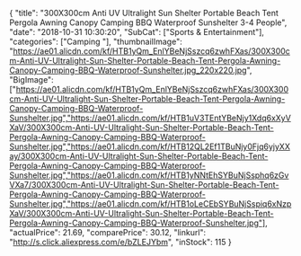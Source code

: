 {
	"title": "300X300cm Anti UV Ultralight Sun Shelter Portable Beach Tent Pergola Awning Canopy Camping BBQ Waterproof Sunshelter 3-4 People",
	"date": "2018-10-31 10:30:20",
	"SubCat": ["Sports & Entertainment"],
	"categories": ["Camping "],
	"thumbnailImage": "https://ae01.alicdn.com/kf/HTB1yQm_EnlYBeNjSszcq6zwhFXas/300X300cm-Anti-UV-Ultralight-Sun-Shelter-Portable-Beach-Tent-Pergola-Awning-Canopy-Camping-BBQ-Waterproof-Sunshelter.jpg_220x220.jpg",
	"BigImage": ["https://ae01.alicdn.com/kf/HTB1yQm_EnlYBeNjSszcq6zwhFXas/300X300cm-Anti-UV-Ultralight-Sun-Shelter-Portable-Beach-Tent-Pergola-Awning-Canopy-Camping-BBQ-Waterproof-Sunshelter.jpg","https://ae01.alicdn.com/kf/HTB1uV3TEntYBeNjy1Xdq6xXyVXaV/300X300cm-Anti-UV-Ultralight-Sun-Shelter-Portable-Beach-Tent-Pergola-Awning-Canopy-Camping-BBQ-Waterproof-Sunshelter.jpg","https://ae01.alicdn.com/kf/HTB12QL2Ef1TBuNjy0Fjq6yjyXXay/300X300cm-Anti-UV-Ultralight-Sun-Shelter-Portable-Beach-Tent-Pergola-Awning-Canopy-Camping-BBQ-Waterproof-Sunshelter.jpg","https://ae01.alicdn.com/kf/HTB1yNNtEhSYBuNjSsphq6zGvVXa7/300X300cm-Anti-UV-Ultralight-Sun-Shelter-Portable-Beach-Tent-Pergola-Awning-Canopy-Camping-BBQ-Waterproof-Sunshelter.jpg","https://ae01.alicdn.com/kf/HTB1oLeCEbSYBuNjSspiq6xNzpXaV/300X300cm-Anti-UV-Ultralight-Sun-Shelter-Portable-Beach-Tent-Pergola-Awning-Canopy-Camping-BBQ-Waterproof-Sunshelter.jpg"],
	"actualPrice": 21.69,
	"comparePrice": 30.12,
	"linkurl": "http://s.click.aliexpress.com/e/bZLEJYbm",
	"inStock": 115
}
